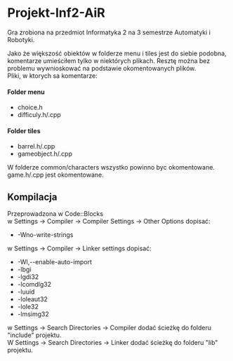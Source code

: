 # Projekt-Inf2-AiR

Gra zrobiona na przedmiot Informatyka 2 na 3 semestrze Automatyki i Robotyki.

Jako że większość obiektów w folderze menu i tiles jest do siebie podobna, komentarze umieściłem tylko w niektórych plikach. Resztę można bez problemu wywnioskować na podstawie okomentowanych plików. <br />
Pliki, w ktorych sa komentarze:
#### Folder menu
+ choice.h
+ difficuly.h/.cpp

#### Folder tiles 
+ barrel.h/.cpp
+ gameobject.h/.cpp

W folderze common/characters wszystko powinno byc okomentowane. <br />
game.h/.cpp jest okomentowane. <br />

## Kompilacja

Przeprowadzona w Code::Blocks <br />
w Settings -> Compiler -> Compiler Settings -> Other Options dopisać: <br />
+ -Wno-write-strings <br />

w Settings -> Compiler -> Linker settings dopisać: <br />
+ -Wl,--enable-auto-import
+ -lbgi
+ -lgdi32
+ -lcomdlg32
+ -luuid
+ -loleaut32
+ -lole32
+ -lmsimg32

w Settings -> Search Directories -> Compiler dodać ścieżkę do folderu "include" projektu. <br />
W Settings -> Search Directories -> Linker dodać ścieżkę do folderu "lib" projektu.
